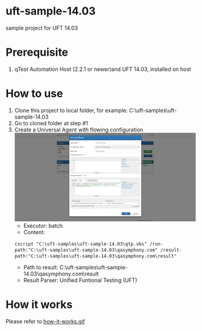 # uft-sample-14.03
sample project for UFT 14.03
# Prerequisite
1. qTest Automation Host (2.2.1 or newer)and UFT 14.03, installed on host
# How to use
1. Clone this project to local folder, for example: C:\uft-samples\uft-sample-14.03
2. Go to cloned folder at step #1
3. Create a Universal Agent with flowing configuration ![universal-agent-with-uft.png](/images/universal-agent-with-uft.png)
    - Executor: batch
    - Content: 
    ```
    cscript "C:\uft-samples\uft-sample-14.03\qtp.vbs" /run-path:"C:\uft-samples\uft-sample-14.03\qasymphony.com" /result-path:"C:\uft-samples\uft-sample-14.03\qasymphony.com\result"
    ```
    - Path to result: C:\uft-samples\uft-sample-14.03\qasymphony.com\result
    - Result Parser: Unified Funtional Testing (UFT)
# How it works
Please refer to [how-it-works.gif](./images/how-it-works.gif)

